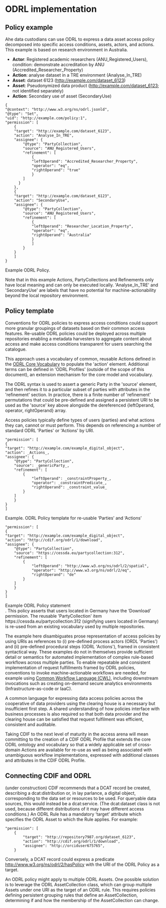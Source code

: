 # ODRL implementation

## Policy example
Ahe data custodians can use ODRL to express a data asset access policy decomposed into specific access conditions, assets, actors, and actions.  This example is based on research environment in Australia.

- **Actor**: Registered academic researchers (ANU_Registered_Users), condition: demonstrate accreditation by ANU (Accredited_Researcher_Property)
- **Action**: analyse dataset in a TRE environment (Analyse_In_TRE)
- **Asset**: dataset 6123 (http://example.com/dataset_6123)
- **Asset**: Pseudonymized data product (http://example.com/dataset_6123; not identified separately)
- **Action**: Secondary use of asset (SecondaryUse)

```
{
"@context": "http://www.w3.org/ns/odrl.jsonld",
"@type": "Set",
"uid": "http://example.com/policy:1",
"permission": [
	{
	"target": "http://example.com/dataset_6123",
	"action": "Analyse_In_TRE",
	"assignee": {
		"@type": "PartyCollection",
		"source": "ANU_Registered_Users",
		"refinement": [
			{
			"leftOperand": "Accredited_Researcher_Property",
			"operator": "eq",
			"rightOperand": "true"
			}
		]
	  }
	},
	{
	"target": "http://example.com/dataset_6123",
	"action": "SecondaryUse",
	"assignee": {
		"@type": "PartyCollection",
		"source": "ANU_Registered_Users",
		"refinement": [
			{
			"leftOperand": "Researcher_Location_Property",
			"operator": "eq",
			"rightOperand": "Australia"
			}
			]
		}
	}
	]
}
```
Example ODRL Policy.
 
Note that in this example Actions, PartyCollections and Refinements only have local meaning and can only be executed locally. 'Analyse_In_TRE' and 'SecondaryUse' are labels that have no potential for machine-actionability beyond the local repository environment.

## Policy template

Conventions for ODRL policies to express access conditions could support more granular groupings of datasets based on their common access features. Re-usable ODRL policies could be deployed across multiple repositories enabling a metadata harvesters to aggregate content about access and make access conditions transparent for users searching the catalogue.

This approach uses a vocabulary of common, reusable Actions defined in the [ODRL Core Vocabulary](https://www.w3.org/TR/odrl-vocab/#actionsCommon) to populate the 'action' element. Additional terms can be defined in 'ODRL Profiles' (outside of the scope of this document), an extension mechanism for the core model and vocabulary.

The ODRL syntax is used to assert a generic Party in the 'source' element, and then refines it to a particular subset of parties with attributes in the 'refinement' section.  In practice, there is a finite number of 'refinement' permutations that could be pre-defined and assigned a persistent URI to be used as the 'source' key above alongside the dereferenced {leftOperand, operator, rightOperand} array.

Access policies typically define types of users (parties) and what actions they can, cannot or must perform. This depends on referencing a number of standard ODRL 'Parties' or 'Actions' by URI.

```
"permission": [
{
"target": "http://example.com/example_digital_object",
"action": _Actions_,
"assignee": {
	"@type": "PartyCollection",
	"source": _genericParty_,
	"refinement": [
		{
			"leftOperand": _constraintProperty_,
			"operator": _constraintPredicate_,
			"rightOperand": _constraint_value_
		}
	]
	}
}
]
```

Example. ODRL Policy template for re-usable ‘Parties’ and ‘Actions’

```
"permission": [
{
"target": "http://example.com/example_digital_object",
"action": "http://cdif.org/odrl/1/download",
"assignee": {
	"@type": "PartyCollection",
	"source": "https://cessda.eu/partycollection:312",
	"refinement": [
		{
			"leftOperand": "http://www.w3.org/ns/odrl/2/spatial",
			"operator": "http://www.w3.org/ns/odrl/2/eq",
			"rightOperand": "de"
		}
	]
	}
}
]
```

<div id="exampleconcretepolicy">Example ODRL Policy statement<div>. This policy asserts that users located in Germany have the ‘Download’ permission. The reusable 'PartyCollection' item https://cessda.eu/partycollection:312 (signifying users located in Germany) is re-used from an existing vocabulary used by multiple repositories.

The example here disambiguates prose representation of access policies by using URIs as references to (i) pre-defined process actors (ORDL 'Parties') and (ii) pre-defined procedural steps (ODRL 'Actions'), framed in consistent syntactical way. These examples do not in themselves provide sufficient detail or semantics for automated implementation of complex rule-based workflows across multiple parties. To enable repeatable and consistent implementation of request fulfillments framed by ODRL policies, conventions to invoke machine-actionable workflows are needed, for example using [Common Workflow Language (CWL)](https://www.commonwl.org/), including downstream invocations such as creating on-demand secure analytics environments (Infrastructure-as-code or IaaC).  

A common language for expressing data access policies across the cooperative of data providers using the clearing house is a necessary but insufficient first step. A shared understanding of how policies interface with business processes is also required so that both data provider and the clearing house can be satisfied that request fulfilment was efficient, consistent and auditable.

Taking CDIF to the next level of maturity in the access arena will mean committing to the creation of a CDIF ODRL Profile that extends the core ODRL ontology and vocabulary so that a widely applicable set of cross-domain Actions are available for re-use as well as being associated with unambiguous workflow implementations, expressed with additional classes and attributes in the CDIF ODRL Profile.

##  Connecting CDIF and ODRL

(under construction)
CDIF recommends that a DCAT record be created, describing a dcat:distribution or, in lay parlance, a digital object, corresponding to the data set or resources to be used. For queryable data sources, this would instead be a dcat:service. (The dcat:dataset class is not used, because different distributions of it may have different access conditions.) An ODRL Rule has a mandatory ‘target’ attribute which specifies the ODRL Asset to which the Rule applies. For example:

```
"permission": [
	{
		"target": "http://repository7987.org/dataset_6123",
		"action": "http://cdif.org/odrl/1/download",
		"assignee": "http://orciduser675765",
	}
```

Conversely, a DCAT record could express a predicate http://www.w3.org/ns/odrl/2/hasPolicy with the URI of the ODRL Policy as a target.

An ODRL policy might apply to multiple ODRL Assets. One possible solution is to leverage the ODRL AssetCollection class, which can group multiple Assets under one URI as the target of an ODRL rule. This requires policies defining persistent grouping rules that define an AssetCollection, determining if and how the membership of the AssetCollection can change. 